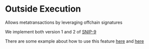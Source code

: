 # Outside Execution
Allows metatransactions by leveraging offchain signatures

We implement both version 1 and 2 of [SNIP-9](https://github.com/starknet-io/SNIPs/blob/main/SNIPS/snip-9.md)

There are some example about how to use this feature [here](../lib//outsideExecution.ts) and [here](../tests-integration/)